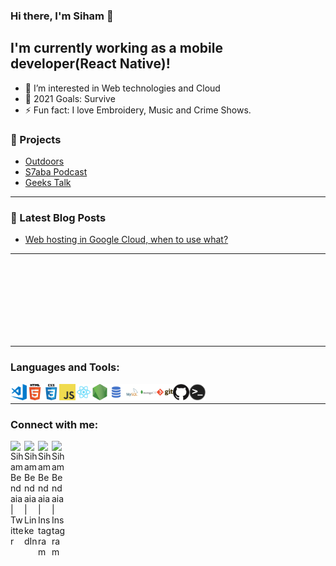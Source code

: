 ### Hi there, I'm Siham 👋

## I'm currently working as a mobile developer(React Native)!

- 🌱 I’m interested in Web technologies and Cloud
- 🥅 2021 Goals: Survive
- ⚡ Fun fact: I love Embroidery, Music and Crime Shows.



### 📕 Projects

<!-- PROJECTS-LIST:START -->

- [Outdoors](https://outdoors-bendaia.netlify.app)
- [S7aba Podcast](https://s7aba.ma)
- [Geeks Talk](https://geeks-talk-v0.herokuapp.com/)

<!-- PROJECTS-LIST:END -->

---

### 📕 Latest Blog Posts

<!-- BLOG-POST-LIST:START -->

- [Web hosting in Google Cloud, when to use what?](https://medium.com/@siham.bendaia37/web-hosting-in-google-cloud-when-to-use-what-8dcd6e6ef705)

<!-- BLOG-POST-LIST:END -->

---


<br />
<br />
<br />
<br />
<br />
<br />
<br />

---

### Languages and Tools:

<img align="left" alt="Visual Studio Code" width="26px" src="https://raw.githubusercontent.com/github/explore/80688e429a7d4ef2fca1e82350fe8e3517d3494d/topics/visual-studio-code/visual-studio-code.png" />
<img align="left" alt="HTML5" width="26px" src="https://raw.githubusercontent.com/github/explore/80688e429a7d4ef2fca1e82350fe8e3517d3494d/topics/html/html.png" />
<img align="left" alt="CSS3" width="26px" src="https://raw.githubusercontent.com/github/explore/80688e429a7d4ef2fca1e82350fe8e3517d3494d/topics/css/css.png" />
<img align="left" alt="JavaScript" width="26px" src="https://raw.githubusercontent.com/github/explore/80688e429a7d4ef2fca1e82350fe8e3517d3494d/topics/javascript/javascript.png" />
<img align="left" alt="React" width="26px" src="https://raw.githubusercontent.com/github/explore/80688e429a7d4ef2fca1e82350fe8e3517d3494d/topics/react/react.png" />
<img align="left" alt="Node.js" width="26px" src="https://raw.githubusercontent.com/github/explore/80688e429a7d4ef2fca1e82350fe8e3517d3494d/topics/nodejs/nodejs.png" />
<img align="left" alt="SQL" width="26px" src="https://raw.githubusercontent.com/github/explore/80688e429a7d4ef2fca1e82350fe8e3517d3494d/topics/sql/sql.png" />
<img align="left" alt="MySQL" width="26px" src="https://raw.githubusercontent.com/github/explore/80688e429a7d4ef2fca1e82350fe8e3517d3494d/topics/mysql/mysql.png" />
<img align="left" alt="MongoDB" width="26px" src="https://raw.githubusercontent.com/github/explore/80688e429a7d4ef2fca1e82350fe8e3517d3494d/topics/mongodb/mongodb.png" />
<img align="left" alt="Git" width="26px" src="https://raw.githubusercontent.com/github/explore/80688e429a7d4ef2fca1e82350fe8e3517d3494d/topics/git/git.png" />
<img align="left" alt="GitHub" width="26px" src="https://raw.githubusercontent.com/github/explore/78df643247d429f6cc873026c0622819ad797942/topics/github/github.png" />
<img align="left" alt="Terminal" width="26px" src="https://raw.githubusercontent.com/github/explore/80688e429a7d4ef2fca1e82350fe8e3517d3494d/topics/terminal/terminal.png" />
<br />

---
### Connect with me:

[<img align="left" alt="SihamBendaia | Twitter" width="22px" src="https://cdn.jsdelivr.net/npm/simple-icons@v3/icons/twitter.svg" />][twitter]
[<img align="left" alt="SihamBendaia | LinkedIn" width="22px" src="https://cdn.jsdelivr.net/npm/simple-icons@v3/icons/linkedin.svg" />][linkedin]
[<img align="left" alt="SihamBendaia | Instagram" width="22px" src="https://cdn.jsdelivr.net/npm/simple-icons@v3/icons/instagram.svg" />][instagram]
[<img align="left" alt="SihamBendaia | Instagram" width="22px" src="https://cdn.jsdelivr.net/npm/simple-icons@v3/icons/codepen.svg" />][codepen]


[twitter]: https://twitter.com/BendaiaS
[instagram]: https://www.instagram.com/sihambendaia/
[linkedin]: https://www.linkedin.com/in/siham-ben-daia-791820165/
[codepen]: https://codepen.io/SihamBenDaia
